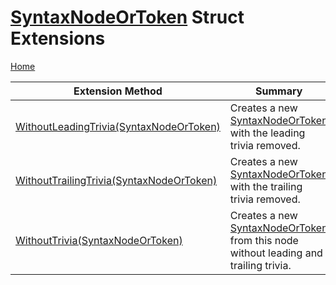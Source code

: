 <a name="_Top"></a>

# [SyntaxNodeOrToken](https://docs.microsoft.com/en-us/dotnet/api/microsoft.codeanalysis.syntaxnodeortoken) Struct Extensions

[Home](../../../README.md#_Top)

| Extension Method | Summary |
| ---------------- | ------- |
| [WithoutLeadingTrivia(SyntaxNodeOrToken)](../../../Roslynator/SyntaxExtensions/WithoutLeadingTrivia/README.md#Roslynator_SyntaxExtensions_WithoutLeadingTrivia_Microsoft_CodeAnalysis_SyntaxNodeOrToken_) | Creates a new [SyntaxNodeOrToken](https://docs.microsoft.com/en-us/dotnet/api/microsoft.codeanalysis.syntaxnodeortoken) with the leading trivia removed\. |
| [WithoutTrailingTrivia(SyntaxNodeOrToken)](../../../Roslynator/SyntaxExtensions/WithoutTrailingTrivia/README.md#Roslynator_SyntaxExtensions_WithoutTrailingTrivia_Microsoft_CodeAnalysis_SyntaxNodeOrToken_) | Creates a new [SyntaxNodeOrToken](https://docs.microsoft.com/en-us/dotnet/api/microsoft.codeanalysis.syntaxnodeortoken) with the trailing trivia removed\. |
| [WithoutTrivia(SyntaxNodeOrToken)](../../../Roslynator/SyntaxExtensions/WithoutTrivia/README.md#_Top) | Creates a new [SyntaxNodeOrToken](https://docs.microsoft.com/en-us/dotnet/api/microsoft.codeanalysis.syntaxnodeortoken) from this node without leading and trailing trivia\. |

